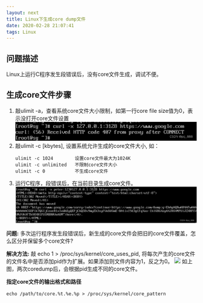 ```yaml
---
layout: next
title: Linux下生成core dump文件
date: 2020-02-28 21:07:41
tags: Linux
---
```


## 问题描述
Linux上运行C程序发生段错误后，没有core文件生成，调试不便。
<!-- more -->

## 生成core文件步骤
1. 敲ulimit -a，查看系统core文件大小限制，如第一行core file size值为0，表示没打开core文件设置
![](image1.png)
2. 敲ulimit -c [kbytes], 设置系统允许生成的core文件大小, 如：
	```
	ulimit -c 1024        设置core文件最大为1024K
	ulimit -c unlimited   不限制core文件大小
	ulimit -c 0           不生成core文件
	```
3. 运行C程序，段错误后，在当前目录生成core文件。
![](image2.png)

**问题:**
多次运行程序发生段错误后，新生成的core文件会把旧的core文件覆盖，怎么区分并保留多个core文件?

**解决方法:**
敲 echo 1 > /proc/sys/kernel/core_uses_pid, 将每次产生的core文件的文件名中是否添加pid作为扩展。如果添加则文件内容为1，反之为0。
![](image3.png)
如上图，两次coredump后，会根据pid生成不同的core文件。

**指定core文件的输出格式和路径**
```
echo /path/to/core.%t.%e.%p > /proc/sys/kernel/core_pattern
```
